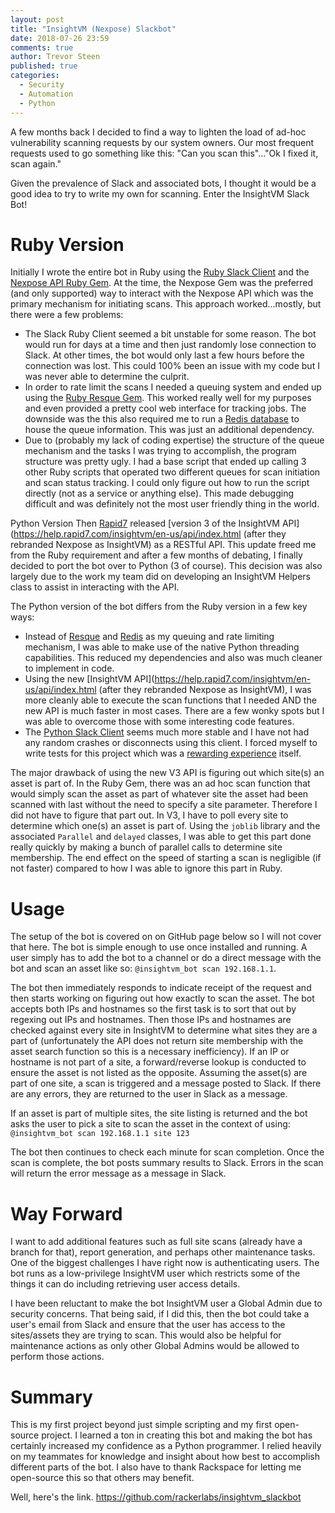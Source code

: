 ```yaml
---
layout: post
title: "InsightVM (Nexpose) Slackbot"
date: 2018-07-26 23:59
comments: true
author: Trevor Steen
published: true
categories:
  - Security
  - Automation
  - Python
---
```


 A few months back I decided to find a way to lighten the load of ad-hoc vulnerability scanning requests by our system owners.  Our most frequent requests used to go something like this: "Can you scan this"..."Ok I fixed it, scan again."

 Given the prevalence of Slack and associated bots, I thought it would be a good idea to try to write my own for scanning. Enter the InsightVM Slack Bot!

 <!-- more -->

# Ruby Version
Initially I wrote the entire bot in Ruby using the [Ruby Slack Client](https://github.com/slack-ruby/slack-ruby-client) and the [Nexpose API Ruby Gem](https://github.com/rapid7/nexpose-client).  At the time, the Nexpose Gem was the preferred (and only supported) way to interact with the Nexpose API which was the primary mechanism for initiating scans. This approach worked...mostly, but there were a few problems:

* The Slack Ruby Client seemed a bit unstable for some reason. The bot would run for days at a time and then just randomly lose connection to Slack. At other times, the bot would only last a few hours before the connection was lost. This could 100% been an issue with my code but I was never able to determine the culprit.
* In order to rate limit the scans I needed a queuing system and ended up using the [Ruby Resque Gem](https://github.com/resque/resque). This worked really well for my purposes and even provided a pretty cool web interface for tracking jobs. The downside was the this also required me to run a [Redis database](https://redis.io/) to house the queue information. This was just an additional dependency.
* Due to (probably my lack of coding expertise) the structure of the queue mechanism and the tasks I was trying to accomplish, the program structure was pretty ugly. I had a base script that ended up calling 3 other Ruby scripts that operated two different queues for scan initiation and scan status tracking. I could only figure out how to run the script directly (not as a service or anything else). This made debugging difficult and was definitely not the most user friendly thing in the world.

Python Version
Then [Rapid7](https://www.rapid7.com/) released [version 3 of the InsightVM API](https://help.rapid7.com/insightvm/en-us/api/index.html (after they rebranded Nexpose as InsightVM) as a RESTful API. This update freed me from the Ruby requirement and after a few months of debating, I finally decided to port the bot over to Python (3 of course). This decision was also largely due to the work my team did on developing an InsightVM Helpers class to assist in interacting with the API.

The Python version of the bot differs from the Ruby version in a few key ways:

* Instead of [Resque](https://github.com/resque/resque) and [Redis](https://redis.io/) as my queuing and rate limiting mechanism, I was able to make use of the native Python threading capabilities. This reduced my dependencies and also was much cleaner to implement in code.
* Using the new [InsightVM API](https://help.rapid7.com/insightvm/en-us/api/index.html (after they rebranded Nexpose as InsightVM), I was more cleanly able to execute the scan functions that I needed AND the new API is much faster in most cases. There are a few wonky spots but I was able to overcome those with some interesting code features.
* The [Python Slack Client](https://github.com/slackapi/python-slackclient) seems much more stable and I have not had any random crashes or disconnects using this client.
I forced myself to write tests for this project which was a [rewarding experience](https://ratil.life/testing-with-python/) itself.

The major drawback of using the new V3 API is figuring out which site(s) an asset is part of. In the Ruby Gem, there was an ad hoc scan function that would simply scan the asset as part of whatever site the asset had been scanned with last without the need to specify a site parameter.  Therefore I did not have to figure that part out.  In V3, I have to poll every site to determine which one(s) an asset is part of.  Using the `joblib` library and the associated `Parallel` and `delayed` classes, I was able to get this part done really quickly by making a bunch of parallel calls to determine site membership. The end effect on the speed of starting a scan is negligible (if not faster) compared to how I was able to ignore this part in Ruby.

# Usage
The setup of the bot is covered on on GitHub page below so I will not cover that here.  The bot is simple enough to use once installed and running. A user simply has to add the bot to a channel or do a direct message with the bot and scan an asset like so: `@insightvm_bot scan 192.168.1.1`.

The bot then immediately responds to indicate receipt of the request and then starts working on figuring out how exactly to scan the asset.  The bot accepts both IPs and hostnames so the first task is to sort that out by regexing out IPs and hostnames.  Then those IPs and hostnames are checked against every site in InsightVM to determine what sites they are a part of (unfortunately the API does not return site membership with the asset search function so this is a necessary inefficiency). If an IP or hostname is not part of a site, a forward/reverse lookup is conducted to ensure the asset is not listed as the opposite.  Assuming the asset(s) are part of one site, a scan is triggered and a message posted to Slack.  If there are any errors, they are returned to the user in Slack as a message.

If an asset is part of multiple sites, the site listing is returned and the bot asks the user to pick a site to scan the asset in the context of using: `@insightvm_bot scan 192.168.1.1 site 123`

The bot then continues to check each minute for scan completion. Once the scan is complete, the bot posts summary results to Slack. Errors in the scan will return the error message as a message in Slack.

# Way Forward
I want to add additional features such as full site scans (already have a branch for that), report generation, and perhaps other maintenance tasks. One of the biggest challenges I have right now is authenticating users.  The bot runs as a low-privilege InsightVM user which restricts some of the things it can do including retrieving user access details.  

I have been reluctant to make the bot InsightVM user a Global Admin due to security concerns.  That being said, if I did this, then the bot could take a user's email from Slack and ensure that the user has access to the sites/assets they are trying to scan.  This would also be helpful for maintenance actions as only other Global Admins would be allowed to perform those actions.

# Summary
This is my first project beyond just simple scripting and my first open-source project. I learned a ton in creating this bot and making the bot has certainly increased my confidence as a Python programmer.  I relied heavily on my teammates for knowledge and insight about how best to accomplish different parts of the bot. I also have to thank Rackspace for letting me open-source this so that others may benefit.

Well, here's the link.
https://github.com/rackerlabs/insightvm_slackbot
